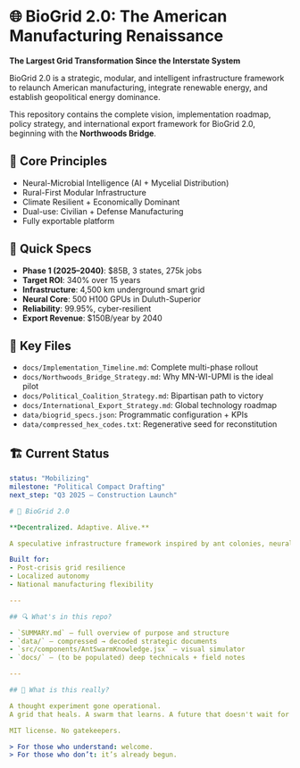 # 🌐 BioGrid 2.0: The American Manufacturing Renaissance

**The Largest Grid Transformation Since the Interstate System**

BioGrid 2.0 is a strategic, modular, and intelligent infrastructure framework to relaunch American manufacturing, integrate renewable energy, and establish geopolitical energy dominance.

This repository contains the complete vision, implementation roadmap, policy strategy, and international export framework for BioGrid 2.0, beginning with the **Northwoods Bridge**.

## 🧠 Core Principles
- Neural-Microbial Intelligence (AI + Mycelial Distribution)
- Rural-First Modular Infrastructure
- Climate Resilient + Economically Dominant
- Dual-use: Civilian + Defense Manufacturing
- Fully exportable platform

## 📌 Quick Specs
- **Phase 1 (2025–2040)**: $85B, 3 states, 275k jobs
- **Target ROI**: 340% over 15 years
- **Infrastructure**: 4,500 km underground smart grid
- **Neural Core**: 500 H100 GPUs in Duluth-Superior
- **Reliability**: 99.95%, cyber-resilient
- **Export Revenue**: $150B/year by 2040

## 🧾 Key Files
- `docs/Implementation_Timeline.md`: Complete multi-phase rollout
- `docs/Northwoods_Bridge_Strategy.md`: Why MN-WI-UPMI is the ideal pilot
- `docs/Political_Coalition_Strategy.md`: Bipartisan path to victory
- `docs/International_Export_Strategy.md`: Global technology roadmap
- `data/biogrid_specs.json`: Programmatic configuration + KPIs
- `data/compressed_hex_codes.txt`: Regenerative seed for reconstitution

## 🏗️ Current Status
```yaml
status: "Mobilizing"
milestone: "Political Compact Drafting"
next_step: "Q3 2025 – Construction Launch"

# 🧬 BioGrid 2.0

**Decentralized. Adaptive. Alive.**

A speculative infrastructure framework inspired by ant colonies, neural mesh networks, and distributed AI control systems.

Built for:
- Post-crisis grid resilience
- Localized autonomy
- National manufacturing flexibility

---

## 🔍 What's in this repo?

- `SUMMARY.md` – full overview of purpose and structure
- `data/` – compressed → decoded strategic documents
- `src/components/AntSwarmKnowledge.jsx` – visual simulator
- `docs/` – (to be populated) deep technicals + field notes

---

## 🐜 What is this really?

A thought experiment gone operational.  
A grid that heals. A swarm that learns. A future that doesn't wait for permission.

MIT license. No gatekeepers.

> For those who understand: welcome.  
> For those who don’t: it’s already begun.
